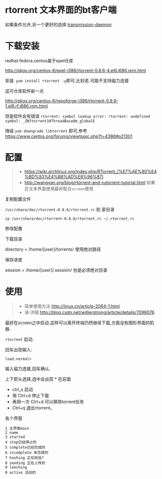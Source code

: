 # rtorrent 文本界面的bt客户端

如果条件允许,另一个更好的选择 [transmission-daemon](transmission) 

# 下载安装
redhat.fedora.centos属于epel仓库 

http://pkgs.org/centos-6/epel-i386/rtorrent-0.8.6-4.el6.i686.rpm.html

安装` yum install rtorrent -y`即可.比较老.可能不支持磁力连接

这可仓库软件新一点 

http://pkgs.org/centos-6/repoforge-i386/rtorrent-0.8.9-1.el6.rf.i686.rpm.html

但是软件会有错误 `rtorrent: symbol lookup error: rtorrent: undefined symbol: _ZN7torrent10ThreadBase8m_globalE`

降级 `yum downgrade libtorrent` 即可,参考  https://www.centos.org/forums/viewtopic.php?t=4386#p21301


# 配置

> * https://wiki.archlinux.org/index.php/RTorrent_(%E7%AE%80%E4%BD%93%E4%B8%AD%E6%96%87)
> * http://wangyan.org/blog/rtorrent-and-rutorrent-tutorial.html
如果在文本界面使用最好配合`screen`使用

复制配置文件

`/usr/share/doc/rtorrent-0.8.6/rtorrent.rc` 到 家目录

    cp /usr/share/doc/rtorrent-0.8.6/rtorrent.rc ~/.rtorrent.rc 

修改配置 

下载目录

directory = /home/[user]/torrents/ 使用绝对路径

保存进度

session = /home/[user]/.session/ 也是必须绝对目录


# 使用

> * 简单使用方法 http://linux.cn/article-2064-1.html
> * 译:详细 http://blog.csdn.net/willierstrong/article/details/7098076

最好在screen之中启动.这样可以离开终端仍然继续下载,方面没有图形界面的机器.

`rtorrent` 启动.

回车出现输入:

    load.normal>  

输入磁力连接,回车确认.


上下箭头选择,选中会出现 * 在前面


* ctrl_s 启动
* 用 Ctrl+d 停止下载
* 再用一次 Ctrl+d 可以移除torrent任务
* Ctrl+q 退出rtorrent。

各个界面

```
1 主界面main
2 name
3 started
4 stop已经停止的
5 complete已经完成的
6 incomplete 未完成的
7 hashing 正在校验?
8 seeding 正在上传的
9 leeching
0 active 活动的
```